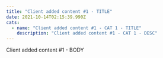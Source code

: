 ```yaml
---
title: "Client added content #1 - TITLE"
date: 2021-10-14T02:15:39.990Z
cats:
  - name: "Client added content #1 - CAT 1 - TITLE"
    description: "Client added content #1 - CAT 1 - DESC"
---
```

Client added content #1 - BODY